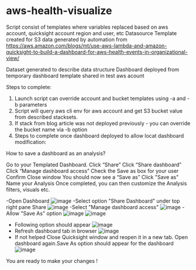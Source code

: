 # aws-health-visualize

Script consist of templates where variables replaced based on aws account, quicksight account region and user, etc
Datasource Template created for S3 data generated by automation from 
https://aws.amazon.com/blogs/mt/use-aws-lambda-and-amazon-quicksight-to-build-a-dashboard-for-aws-health-events-in-organizational-view/

Dataset generated to describe data structure
Dashboard deployed from temporary dashboard template shared in test aws acount

Steps to complete:
1) Launch script 
can override account and bucket templates using -a and -b parameters
2) Script will query aws cli env for aws account and get S3 bucket value from described stacksets.
3) If stack from blog article was not deployed previously - you can override the bucket name via -b option
4) Steps to complete once dashboard deployed to allow locat dashboard modification:

How to save a dashboard as an analysis?

Go to your Templated Dashboard.
Click “Share”
Click “Share dashboard”
Click “Manage dashboard access”
Check the Save as box for your user
Confirm
Close window
You should now see a “Save as”
Click "Save as"
Name your Analysis
Once completed, you can then customize the Analysis filters, visuals etc.


-Open Dashboard
![image](https://user-images.githubusercontent.com/7371990/140420492-ae674248-3515-4b62-8734-40fd15f3dae7.png)
-Select option "Share Dashboard" under top right pane Share
![image](https://user-images.githubusercontent.com/7371990/140420618-e63b454d-3ff0-47fc-8fa2-4d5ba095e59a.png)
-Select "Manage dashboard access"
![image](https://user-images.githubusercontent.com/7371990/140420668-571d7be0-db50-47ec-a970-7f1b73f67127.png)
-Allow "Save As" option
![image](https://user-images.githubusercontent.com/7371990/140420736-ee08a9ef-8b7c-4505-ae7d-5eed37ff2911.png)
![image](https://user-images.githubusercontent.com/7371990/140420781-15370b55-f9c7-446b-9eef-9640d0075311.png)

- Following option should appear 
 ![image](https://user-images.githubusercontent.com/7371990/140420816-3c71c0fa-2a7b-408a-b645-b85995c0ad45.png)
- Refresh dashboard tab in browser
![image](https://user-images.githubusercontent.com/7371990/140420936-88e48a8f-8d41-4d80-a2d9-ceb82d51d60d.png)
- If not helped Close Quicksight window and reopen it in a new tab. 
Open dashboard again.Save As option should appear for the dashboard
![image](https://user-images.githubusercontent.com/7371990/140421830-37cbd268-2119-49eb-940a-c11f7d038b10.png)

You are ready to make your changes !

